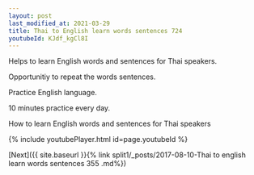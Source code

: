 ```yaml
---
layout: post
last_modified_at: 2021-03-29
title: Thai to English learn words sentences 724 
youtubeId: KJdf_kgCl8I
---
```

 
 
Helps to learn English words and sentences for Thai speakers.

Opportunitiy to repeat the words sentences. 

Practice English language. 
 
10 minutes practice every day. 
 
How to learn English words and sentences for Thai speakers 
 
{% include youtubePlayer.html id=page.youtubeId %}
 
 
[Next]({{ site.baseurl }}{% link  split1/_posts/2017-08-10-Thai to english learn words sentences 355 .md%})
 
